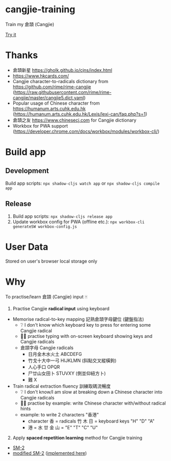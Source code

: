 # cangjie-training

Train my 倉頡 (Cangjie)

[Try it](https://justforfun119.github.io/cangjie-training/public/index.html)

# Thanks

- 倉頡新星 https://gholk.github.io/cjns/index.html
- https://www.hkcards.com/
- Cangjie character-to-radicals dictionary from https://github.com/rime/rime-cangjie (https://raw.githubusercontent.com/rime/rime-cangjie/master/cangjie5.dict.yaml)
- Popular usage of Chinese character from https://humanum.arts.cuhk.edu.hk (https://humanum.arts.cuhk.edu.hk/Lexis/lexi-can/faq.php?s=1)
- 倉頡之友 https://www.chinesecj.com for Cangjie dictionary
- Workbox for PWA support (https://developer.chrome.com/docs/workbox/modules/workbox-cli/)

# Build app

## Development

Build app scripts: `npx shadow-cljs watch app` or `npx shadow-cljs compile app`

## Release

1. Build app scripts: `npx shadow-cljs release app`
2. Update workbox config for PWA (offline etc.): `npx workbox-cli generateSW workbox-config.js`

# User Data

Stored on user's browser local storage only

# Why

To practise/learn 倉頡 (Cangjie) input 🀄
1. Practise Cangjie **radical input** using keyboard
  - Memorise radical-to-key mapping 記熟倉頡字母鍵位 (鍵盤指法)
    - ❔ I don't know which keyboard key to press for entering some Cangjie radical
    - 👨‍💻 practise typing with on-screen keyboard showing keys and Cangjie radicals
    - 倉頡字母 Cangjie radicals
      - 日月金木水火土 ABCDEFG
      - 竹戈十大中一弓 HIJKLMN (斜點交叉縱橫鉤)
      - 人心手口 OPQR
      - 尸廿山女田卜 STUVXY (側並仰紐方卜)
      - 難 X
  - Train radical extraction fluency 訓練取碼流暢度
    - ❔ I don't know/I am slow at breaking down a Chinese character into Cangjie radicals
    - 👨‍💻 practise by example: write Chinese character with/without radical hints
    - example: to write 2 characters "香港"
      - character 香 = radicals 竹 木 日 = keyboard keys "H" "D" "A"
      - 港 = 水 廿 金 山 = "E" "T" "C" "U"
2. Apply **spaced repetition learning** method for Cangjie training
  - [SM-2](https://www.supermemo.com/en/archives1990-2015/english/ol/sm2)
  - [modified SM-2](https://www.blueraja.com/blog/477/a-better-spaced-repetition-learning-algorithm-sm2) ([implemented here](src/main/cangjie_training/learner.cljs))